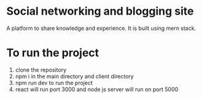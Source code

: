 # Social networking and blogging site
A platform to share knowledge and experience. 
It is built using mern stack.

# To run the project
1. clone the repository
2. npm i in the main directory and client directory
3. npm run dev to run the project
4. react will run port 3000 and node js server will run on port 5000


